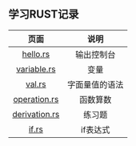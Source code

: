 ## 学习RUST记录

|                     页面                     |   说明    |
|:------------------------------------------:|:-------:|
|      [hello.rs](src/example/hello.rs)      |  输出控制台  |
|   [variable.rs](src/example/variable.rs)   |   变量    |
|        [val.rs](src/example/val.rs)        | 字面量值的语法 |
|  [operation.rs](src/example/operation.rs)  |  函数算数   |
| [derivation.rs](src/example/derivation.rs) |   练习题   |
|         [if.rs](src/example/if.rs)         |  if表达式  |